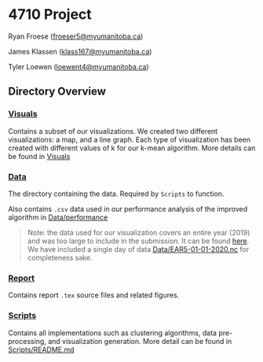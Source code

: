 # 4710 Project

Ryan Froese ([froeser5@myumanitoba.ca](mailto:froeser5@myumanitoba.ca))

James Klassen ([klass167@myumanitoba.ca](mailto:klass167@myumanitoba.ca))

Tyler Loewen ([loewent4@myumanitoba.ca](mailto:loewent4@myumanitoba.ca))

## Directory Overview

### [Visuals](Visuals)

Contains a subset of our visualizations. We created two different visualizations: a map, and a line graph. Each type of visualization has been created with different values of k for our k-mean algorithm. More details can be found in [Visuals](Visuals/README.md)

### [Data](Data)

The directory containing the data. Required by `Scripts` to function.

Also contains `.csv` data used in our performance analysis of the improved algorithm in [Data/performance](Data/performance)

> Note: the data used for our visualization covers an entire year (2019) and was too large to include in the submission. It can be found [here](https://umanitoba-my.sharepoint.com/:u:/g/personal/loewent4_myumanitoba_ca/EQG2MReOZBhNu13[…]cFmEMYTzeigQ?email=Carson.Leung%40umanitoba.ca&e=fpylcC). We have included a single day of data [Data/EAR5-01-01-2020.nc](Data/EAR5-01-01-2020.nc) for completeness sake.

### [Report](Report)

Contains report `.tex` source files and related figures.

### [Scripts](Scripts)

Contains all implementations such as clustering algorithms, data pre-processing, and visualization generation. More detail can be found in [Scripts/README.md](Scripts/README.md)
